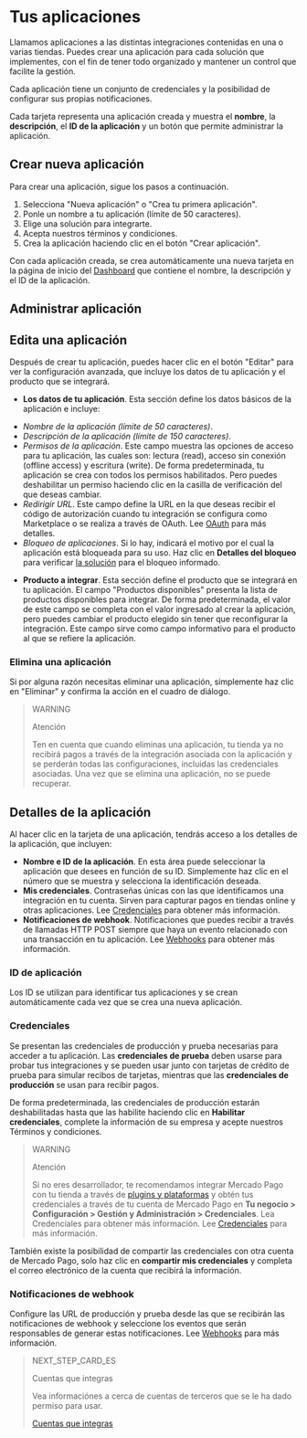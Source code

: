 # Tus aplicaciones
 
Llamamos aplicaciones a las distintas integraciones contenidas en una o varias tiendas. Puedes crear una aplicación para cada solución que implementes, con el fin de tener todo organizado y mantener un control que facilite la gestión.
 
Cada aplicación tiene un conjunto de credenciales y la posibilidad de configurar sus propias notificaciones.
 
Cada tarjeta representa una aplicación creada y muestra el **nombre**, la **descripción**, el **ID de la aplicación** y un botón que permite administrar la aplicación.
 
## Crear nueva aplicación
 
Para crear una aplicación, sigue los pasos a continuación.
 
1. Selecciona "Nueva aplicación" o "Crea tu primera aplicación".
2. Ponle un nombre a tu aplicación (límite de 50 caracteres).
3. Elige una solución para integrarte.
4. Acepta nuestros términos y condiciones.
5. Crea la aplicación haciendo clic en el botón "Crear aplicación".
 
Con cada aplicación creada, se crea automáticamente una nueva tarjeta en la página de inicio del [Dashboard](https://www.mercadopago[FAKER][URL][DOMAIN]/developers/dashboard/introduction) que contiene el nombre, la descripción y el ID de la aplicación.

## Administrar aplicación
 
## Edita una aplicación
Después de crear tu aplicación, puedes hacer clic en el botón "Editar" para ver la configuración avanzada, que incluye los datos de tu aplicación y el producto que se integrará.
 
* **Los datos de tu aplicación**. Esta sección define los datos básicos de la aplicación e incluye:
 
 - *Nombre de la aplicación (límite de 50 caracteres)*.
 - *Descripción de la aplicación (límite de 150 caracteres)*.
 - *Permisos de la aplicación*. Este campo muestra las opciones de acceso para tu aplicación, las cuales son: lectura (read), acceso sin conexión (offline access) y escritura (write). De forma predeterminada, tu aplicación se crea con todos los permisos habilitados. Pero puedes deshabilitar un permiso haciendo clic en la casilla de verificación del que deseas cambiar.
 - *Redirigir URL*. Este campo define la URL en la que deseas recibir el código de autorización cuando tu integración se configura como Marketplace o se realiza a través de OAuth. Lee [OAuth](https://www.mercadopago[FAKER][URL][DOMAIN]/developers/es/guides/security/oauth/introduction) para más detalles.
 - *Bloqueo de aplicaciones*. Si lo hay, indicará el motivo por el cual la aplicación está bloqueada para su uso. Haz clic en **Detalles del bloqueo** para verificar [la solución](https://www.mercadopago[FAKER][URL][DOMAIN]/developers/es/support/23066) para el bloqueo informado.
 
* **Producto a integrar**. Esta sección define el producto que se integrará en tu aplicación. El campo "Productos disponibles" presenta la lista de productos disponibles para integrar. De forma predeterminada, el valor de este campo se completa con el valor ingresado al crear la aplicación, pero puedes cambiar el producto elegido sin tener que reconfigurar la integración. Este campo sirve como campo informativo para el producto al que se refiere la aplicación.
 
### Elimina una aplicación
Si por alguna razón necesitas eliminar una aplicación, simplemente haz clic en "Eliminar" y confirma la acción en el cuadro de diálogo.
 
> WARNING
>
> Atención
>
> Ten en cuenta que cuando eliminas una aplicación, tu tienda ya no recibirá pagos a través de la integración asociada con la aplicación y se perderán todas las configuraciones, incluidas las credenciales asociadas. Una vez que se elimina una aplicación, no se puede recuperar.
 
## Detalles de la aplicación
 
Al hacer clic en la tarjeta de una aplicación, tendrás acceso a los detalles de la aplicación, que incluyen:
 
* **Nombre e ID de la aplicación**. En esta área puede seleccionar la aplicación que desees en función de su ID. Simplemente haz clic en el número que se muestra y selecciona la identificación deseada.
* **Mis credenciales**. Contraseñas únicas con las que identificamos una integración en tu cuenta. Sirven para capturar pagos en tiendas online y otras aplicaciones. Lee [Credenciales](https://www.mercadopago[FAKER][URL][DOMAIN]/developers/es/guides/resources/credentials) para obtener más información.
* **Notificaciones de webhook**. Notificaciones que puedes recibir a través de llamadas HTTP POST siempre que haya un evento relacionado con una transacción en tu aplicación. Lee [Webhooks](https://www.mercadopago[FAKER][URL][DOMAIN]/developers/es/guides/notifications/webhooks) para obtener más información.
 
### ID de aplicación
Los ID se utilizan para identificar tus aplicaciones y se crean automáticamente cada vez que se crea una nueva aplicación.
 
### Credenciales
Se presentan las credenciales de producción y prueba necesarias para acceder a tu aplicación. Las **credenciales de prueba** deben usarse para probar tus integraciones y se pueden usar junto con tarjetas de crédito de prueba para simular recibos de tarjetas, mientras que las **credenciales de producción** se usan para recibir pagos.
 
De forma predeterminada, las credenciales de producción estarán deshabilitadas hasta que las habilite haciendo clic en **Habilitar credenciales**, complete la información de su empresa y acepte nuestros Términos y condiciones.
 
> WARNING
>
> Atención
>
> Si no eres desarrollador, te recomendamos integrar Mercado Pago con tu tienda a través de [plugins y plataformas](https://www.mercadopago[FAKER][URL][DOMAIN]/developers/es/gguides/plugins) y obtén tus credenciales a través de tu cuenta de Mercado Pago en **Tu negocio > Configuración > Gestión y Administración > Credenciales**. Lea Credenciales para obtener más información. Lee [Credenciales](https://www.mercadopago[FAKER][URL][DOMINIO]/developers/en/guides/resources/credentials) para más información.
 
También existe la posibilidad de compartir las credenciales con otra cuenta de Mercado Pago, solo haz clic en **compartir mis credenciales** y completa el correo electrónico de la cuenta que recibirá la información.
 
### Notificaciones de webhook
Configure las URL de producción y prueba desde las que se recibirán las notificaciones de webhook y seleccione los eventos que serán responsables de generar estas notificaciones. Lee [Webhooks](https://www.mercadopago[FAKER][URL][DOMAIN]/developers/es/guides/notifications/webhooks) para más información.

> NEXT_STEP_CARD_ES
>
> Cuentas que integras
>
> Vea informaciónes a cerca de cuentas de terceros que se le ha dado permiso para usar.
>
> [Cuentas que integras](https://www.mercadopago[FAKER][URL][DOMAIN]/developers/es/guides/resources/dashboard/integration)